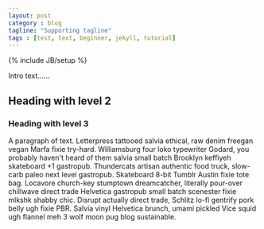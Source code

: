 ```yaml
---
layout: post
category : blog
tagline: "Supporting tagline"
tags : [test, text, beginner, jekyll, tutorial]
---
```

{% include JB/setup %}

Intro text......

## Heading with level 2

### Heading with level 3

A paragraph of text. Letterpress tattooed salvia ethical, raw denim freegan vegan Marfa fixie try-hard. Williamsburg four loko typewriter Godard, you probably haven't heard of them salvia small batch Brooklyn keffiyeh skateboard +1 gastropub. Thundercats artisan authentic food truck, slow-carb paleo next level gastropub. Skateboard 8-bit Tumblr Austin fixie tote bag. Locavore church-key stumptown dreamcatcher, literally pour-over chillwave direct trade Helvetica gastropub small batch scenester fixie mlkshk shabby chic. Disrupt actually direct trade, Schlitz lo-fi gentrify pork belly ugh fixie PBR. Salvia vinyl Helvetica brunch, umami pickled Vice squid ugh flannel meh 3 wolf moon pug blog sustainable.
